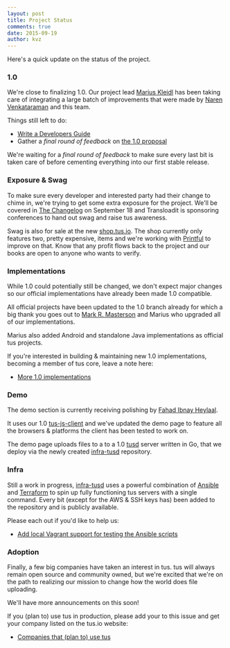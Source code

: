 ```yaml
---
layout: post
title: Project Status
comments: true
date: 2015-09-19
author: kvz
---
```


Here's a quick update on the status of the project.

### 1.0 

We're close to finalizing 1.0. Our project 
lead [Marius Kleidl](https://github.com/Acconut) has been taking care
of integrating a large batch of improvements
that were made by [Naren Venkataraman](https://github.com/vayam) and this team.

Things still left to do:

- [Write a Developers Guide](https://github.com/tus/tus-resumable-upload-protocol/issues/59)
- Gather a *final round of feedback* on [the 1.0 proposal](https://github.com/tus/tus-resumable-upload-protocol/pull/57)

We're waiting for a *final round of feedback* to make sure every last bit 
is taken care of before cementing everything into our first stable release.

### Exposure & Swag

To make sure every developer and interested party had their change to chime in, 
we're trying to get some extra exposure for the project. We'll be covered
in [The Changelog](https://changelog.com/) on September 18 and Transloadit
is sponsoring conferences to hand out swag and raise tus awareness.

Swag is also for sale at the new [shop.tus.io](http://shop.tus.io/collections/all). The shop
currently only features two, pretty expensive, items and we're working with [Printful](https://www.theprintful.com/) to improve on that. 
Know that any profit flows back to the project and our books are open to 
anyone who wants to verify.

### Implementations

While 1.0 could potentially still be changed, we don't expect major changes
so our official implementations have already been made 1.0 compatible.

All official projects have been updated to the 1.0 branch already
for which a big thank you goes out to [Mark R. Masterson](https://github.com/MMasterson)
and Marius who upgraded all of our implementations. 

Marius also added Android and 
standalone Java implementations as official tus projects.

If you're interested in building & maintaining new 1.0 implementations, becoming
a member of tus core, leave a note here:

 - [More 1.0 implementations](https://github.com/tus/tus-resumable-upload-protocol/issues/67)

### Demo

The demo section is currently receiving polishing by 
[Fahad Ibnay Heylaal](https://github.com/Acconut).

It uses our 1.0 [tus-js-client](https://github.com/tus/tus-js-client) and we've
updated the demo page to feature all the browsers & platforms the client has been 
tested to work on.

The demo page uploads files to a
to a 1.0 [tusd](https://github.com/tus/tusd) server written in Go, that we
deploy via the newly created [infra-tusd](https://github.com/tus/infra-tusd) repository.

### Infra

Still a work in progress, [infra-tusd](https://github.com/tus/infra-tusd) 
uses a powerful combination of [Ansible](http://www.ansible.com/) and 
[Terraform](https://terraform.io/) to 
spin up fully functioning tus servers with a single command. Every bit 
(except for the AWS & SSH keys has) been added to the repository 
and is publicly available.

Please each out if you'd like to help us:

- [Add local Vagrant support for testing the Ansible scripts](https://github.com/tus/infra-tusd/issues/1)

### Adoption

Finally, a few big companies have taken an interest 
in tus. tus will always remain open source and community owned, but 
we're excited that we're on the path to realizing our mission to
change how the world does file uploading.

We'll have more announcements on this soon!

If you (plan to) use tus in production, please add your to this issue and get your
company listed on the tus.io website:

- [Companies that (plan to) use tus](https://github.com/tus/tus.io/issues/28)
